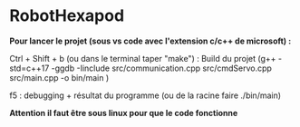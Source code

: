 # RobotHexapod

**Pour lancer le projet (sous vs code avec l'extension c/c++ de microsoft) :**

Ctrl + Shift + b (ou dans le terminal taper "make") : Build du projet
(g++ -std=c++17 -ggdb -Iinclude src/communication.cpp src/cmdServo.cpp src/main.cpp -o bin/main )

f5 : debugging + résultat du programme
(ou de la racine faire ./bin/main)

**Attention il faut être sous linux pour que le code fonctionne**